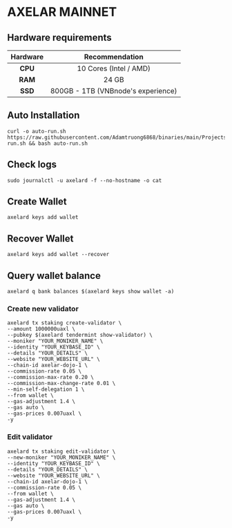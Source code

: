 # AXELAR MAINNET

## Hardware requirements

|   Hardware  |        Recommendation        |
| :---------: | :-----------------------: |
|   **CPU**   |          10 Cores (Intel / AMD)        |
|   **RAM**   |          24 GB            |
|   **SSD**   |          800GB - 1TB (VNBnode's experience)          | 


## Auto Installation
```
curl -o auto-run.sh https://raw.githubusercontent.com/Adamtruong6868/binaries/main/Projects/axelar/auto-run.sh && bash auto-run.sh
```
## Check logs
```
sudo journalctl -u axelard -f --no-hostname -o cat
```
## Create Wallet
```
axelard keys add wallet
```
## Recover Wallet
```
axelard keys add wallet --recover
```

## Query wallet balance
```
axelard q bank balances $(axelard keys show wallet -a)
```
### Create new validator
```
axelard tx staking create-validator \
--amount 1000000uaxl \
--pubkey $(axelard tendermint show-validator) \
--moniker "YOUR_MONIKER_NAME" \
--identity "YOUR_KEYBASE_ID" \
--details "YOUR_DETAILS" \
--website "YOUR_WEBSITE_URL" \
--chain-id axelar-dojo-1 \
--commission-rate 0.05 \
--commission-max-rate 0.20 \
--commission-max-change-rate 0.01 \
--min-self-delegation 1 \
--from wallet \
--gas-adjustment 1.4 \
--gas auto \
--gas-prices 0.007uaxl \
-y
```

### Edit validator
```
axelard tx staking edit-validator \
--new-moniker "YOUR_MONIKER_NAME" \
--identity "YOUR_KEYBASE_ID" \
--details "YOUR_DETAILS" \
--website "YOUR_WEBSITE_URL" \
--chain-id axelar-dojo-1 \
--commission-rate 0.05 \
--from wallet \
--gas-adjustment 1.4 \
--gas auto \
--gas-prices 0.007uaxl \
-y
```

